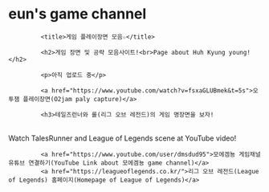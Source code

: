 # eun's game channel
<html>
          
<head>
                      
             <title>게임 플레이장면 모음☆</title>
          
</head>
          
<body>
                      
             <h2>게임 장면 및 공략 모음사이트!<br>Page about Huh Kyung young!</h2>
                      
             <p>아직 업로드 중</p>
                      
             <a href="https://www.youtube.com/watch?v=fsxaGLUBmek&t=5s">오투잼 플레이장면(O2jam paly capture)</a>
                      
             <h3>테일즈런너와 롤(리그 오브 레전드)의 게임 명장면을 보자!
<br>Watch TalesRunner and League of Legends scene at YouTube video!</h3>
                      
             <a href="https://www.youtube.com/user/dmsdud95">모에겜뇽 게임채널 유튜브 연결하기(YouTube Link about 모에겜뇽 game channel)</a>                     
             <a href="https://leagueoflegends.co.kr/">리그 오브 레전드(League of Legends) 홈페이지(Homepage of League of Legends)</a>                     
          
</body>

</html>
